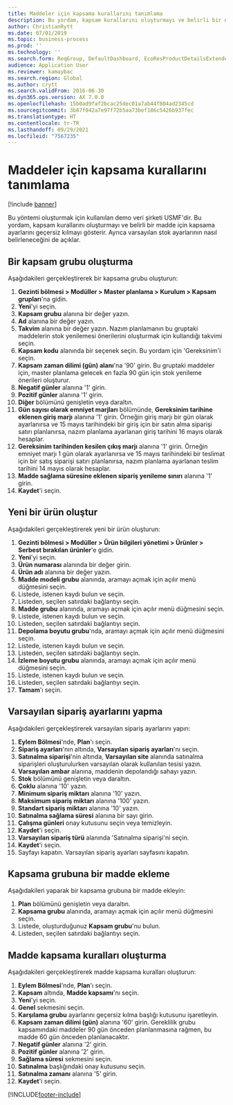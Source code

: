 ```yaml
---
title: Maddeler için kapsama kurallarını tanımlama
description: Bu yordam, kapsam kurallarını oluşturmayı ve belirli bir madde için kapsama ayarlarını geçersiz kılmayı gösterir. Ayrıca varsayılan stok ayarlarının nasıl belirleneceğini de açıklar.
author: ChristianRytt
ms.date: 07/01/2019
ms.topic: business-process
ms.prod: ''
ms.technology: ''
ms.search.form: ReqGroup, DefaultDashboard, EcoResProductDetailsExtended, EcoResProductCreate, InventItemOrderSetup, ReqItemTable
audience: Application User
ms.reviewer: kamaybac
ms.search.region: Global
ms.author: crytt
ms.search.validFrom: 2016-06-30
ms.dyn365.ops.version: AX 7.0.0
ms.openlocfilehash: 15b0ad9faf2bcac25dec01a7ab44f804ad2345cd
ms.sourcegitcommit: 3b87f042a7e97f72b5aa73bef186c5426b937fec
ms.translationtype: HT
ms.contentlocale: tr-TR
ms.lasthandoff: 09/29/2021
ms.locfileid: "7567235"
---
```

# <a name="define-coverage-rules-for-items"></a>Maddeler için kapsama kurallarını tanımlama

[!include [banner](../../includes/banner.md)]

Bu yöntemi oluşturmak için kullanılan demo veri şirketi USMF'dir. Bu yordam, kapsam kurallarını oluşturmayı ve belirli bir madde için kapsama ayarlarını geçersiz kılmayı gösterir. Ayrıca varsayılan stok ayarlarının nasıl belirleneceğini de açıklar.

## <a name="create-a-coverage-group"></a>Bir kapsam grubu oluşturma

Aşağıdakileri gerçekleştirerek bir kapsama grubu oluşturun:

1. **Gezinti bölmesi > Modüller > Master planlama > Kurulum > Kapsam grupları**'na gidin.
1. **Yeni**'yi seçin.
1. **Kapsam grubu** alanına bir değer yazın.
1. **Ad** alanına bir değer yazın.
1. **Takvim** alanına bir değer yazın. Nazım planlamanın bu gruptaki maddelerin stok yenilemesi önerilerini oluşturmak için kullandığı takvimi seçin.  
1. **Kapsam kodu** alanında bir seçenek seçin. Bu yordam için 'Gereksinim'i seçin.  
1. **Kapsam zaman dilimi (gün) alanı**'na '90' girin. Bu gruptaki maddeler için, master planlama gelecek en fazla 90 gün için stok yenileme önerileri oluşturur.  
1. **Negatif günler** alanına '1' girin.
1. **Pozitif günler** alanına '1' girin.
1. **Diğer** bölümünü genişletin veya daraltın.
1. **Gün sayısı olarak emniyet marjları** bölümünde, **Gereksinim tarihine eklenen giriş marjı** alanına '1' girin. Örneğin giriş marjı bir gün olarak ayarlanırsa ve 15 mayıs tarihindeki bir giriş için bir satın alma siparişi satırı planlanırsa, nazım planlama ayarlanan giriş tarihini 16 mayıs olarak hesaplar.
1. **Gereksinim tarihinden kesilen çıkış marjı** alanına '1' girin. Örneğin emniyet marjı 1 gün olarak ayarlanırsa ve 15 mayıs tarihindeki bir teslimat için bir satış siparişi satırı planlanırsa, nazım planlama ayarlanan teslim tarihini 14 mayıs olarak hesaplar.  
1. **Madde sağlama süresine eklenen sipariş yenileme sınırı** alanına '1' girin.
1. **Kaydet**'i seçin.

## <a name="create-a-new-product"></a>Yeni bir ürün oluştur

Aşağıdakileri gerçekleştirerek yeni bir ürün oluşturun:

1. **Gezinti bölmesi > Modüller > Ürün bilgileri yönetimi > Ürünler > Serbest bırakılan ürünler**'e gidin.
1. **Yeni**'yi seçin.
1. **Ürün numarası** alanında bir değer girin.
1. **Ürün adı** alanına bir değer yazın.
1. **Madde modeli grubu** alanında, aramayı açmak için açılır menü düğmesini seçin.
1. Listede, istenen kaydı bulun ve seçin.
1. Listeden, seçilen satırdaki bağlantıyı seçin.
1. **Madde grubu** alanında, aramayı açmak için açılır menü düğmesini seçin.
1. Listede, istenen kaydı bulun ve seçin.
1. Listeden, seçilen satırdaki bağlantıyı seçin.
1. **Depolama boyutu grubu**'nda, aramayı açmak için açılır menü düğmesini seçin.
1. Listede, istenen kaydı bulun ve seçin.
1. Listeden, seçilen satırdaki bağlantıyı seçin.
1. **İzleme boyutu grubu** alanında, aramayı açmak için açılır menü düğmesini seçin.
1. Listede, istenen kaydı bulun ve seçin.
1. Listeden, seçilen satırdaki bağlantıyı seçin.
1. **Tamam**'ı seçin.

## <a name="set-up-default-order-settings"></a>Varsayılan sipariş ayarlarını yapma

Aşağıdakileri gerçekleştirerek varsayılan sipariş ayarlarını yapın:

1. **Eylem Bölmesi**'nde, **Plan**'ı seçin.
1. **Sipariş ayarları**'nın altında, **Varsayılan sipariş ayarları**'nı seçin.
1. **Satınalma siparişi**'nin altında, **Varsayılan site** alanında satınalma siparişleri oluşturulurken varsayılan olarak kullanılan tesisi yazın.
1. **Varsayılan ambar** alanına, maddenin depolandığı sahayı yazın.
1. **Stok** bölümünü genişletin veya daraltın.
1. **Çoklu** alanına '10' yazın.
1. **Minimum sipariş miktarı** alanına '10' yazın.
1. **Maksimum sipariş miktarı** alanına '100' yazın.
1. **Standart sipariş miktarı** alanına '10' yazın.
1. **Satınalma sağlama süresi** alanına bir sayı girin.
1. **Çalışma günleri** onay kutusunu seçin veya temizleyin.
1. **Kaydet**'i seçin.
1. **Varsayılan sipariş türü** alanında 'Satınalma siparişi'ni seçin.
1. **Kaydet**'i seçin.
1. Sayfayı kapatın. Varsayılan sipariş ayarları sayfasını kapatın.  

## <a name="add-an-item-to-a-coverage-group"></a>Kapsama grubuna bir madde ekleme

Aşağıdakileri yaparak bir kapsama grubuna bir madde ekleyin:

1. **Plan** bölümünü genişletin veya daraltın.
1. **Kapsama grubu** alanında, aramayı açmak için açılır menü düğmesini seçin.
1. Listede, oluşturduğunuz **Kapsam grubu**'nu bulun.
1. Listeden, seçilen satırdaki bağlantıyı seçin.

## <a name="create-item-coverage-rules"></a>Madde kapsama kuralları oluşturma

Aşağıdakileri gerçekleştirerek madde kapsama kuralları oluşturun:

1. **Eylem Bölmesi**'nde, **Plan**'ı seçin.
1. **Kapsam** altında, **Madde kapsamı**'nı seçin.
1. **Yeni**'yi seçin.
1. **Genel** sekmesini seçin.
1. **Karşılama grubu** ayarlarını geçersiz kılma başlığı kutusunu işaretleyin.
1. **Kapsam zaman dilimi (gün)** alanına '60' girin. Gereklilik grubu kapsamındaki maddeler 90 gün önceden planlanmasına rağmen, bu madde 60 gün önceden planlanacaktır.  
1. **Negatif günler** alanına '2' girin.
1. **Pozitif günler** alanına '2' girin.
1. **Sağlama süresi** sekmesini seçin.
1. **Satınalma** başlığındaki onay kutusunu seçin.
1. **Satınalma zamanı** alanına '5' girin.
1. **Kaydet**'i seçin.



[!INCLUDE[footer-include](../../../includes/footer-banner.md)]
